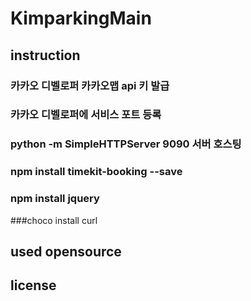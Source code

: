 # KimparkingMain

## instruction
### 카카오 디벨로퍼 카카오맵 api 키 발급
### 카카오 디벨로퍼에 서비스 포트 등록
### python -m SimpleHTTPServer 9090 서버 호스팅
### npm install timekit-booking --save
### npm install jquery
###choco install curl

## used opensource


## license

